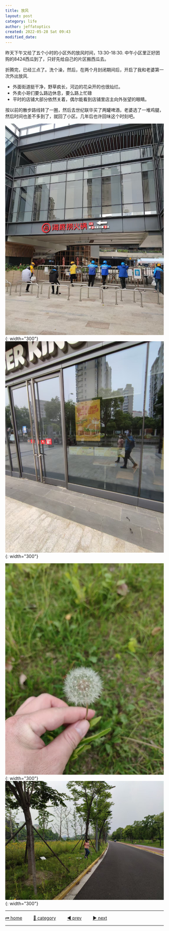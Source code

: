 ```yaml
---
title: 放风
layout: post
category: life
author: jeffatoptics
created: 2022-05-28 Sat 09:43
modified_date:
---
```

昨天下午又给了五个小时的小区外的放风时间，13:30-18:30.
中午小区里正好团购的8424西瓜到了，只好先给自己的片区搬西瓜去。

折腾完，已经三点了。洗个澡，然后，在两个月封闭期间后，开启了我和老婆第一次外出放风.
- 外面街道挺干净，野草疯长，河边的花朵开的也很灿烂。
- 外卖小哥们要么路边休息，要么路上忙碌
- 平时的店铺大部分依然关着，偶尔能看到店铺里店主向外张望的眼睛。

按以前的散步路线转了一圈，然后去世纪联华买了两罐啤酒，老婆选了一堆鸡腿，然后时间也差不多到了，就回了小区。几年后也许回味这个时刻吧。

![street](../assets/20220528/streetside.jpg){: width="300"}
![burger king](../assets/20220528/burgerking.jpg){: width="300"}

![dandelion](../assets/20220528/dandelion.jpg){: width="300"}
![river side](../assets/20220528/riverside.jpg){: width="300"}


---

[⏮ home](../index.md) &nbsp; &nbsp; &nbsp; &nbsp; [🔀 category](../category.md) &nbsp; &nbsp; &nbsp; &nbsp; [◀️ prev](./2022-05-26-jogging-for-happiness.md) &nbsp; &nbsp; &nbsp; &nbsp; [▶️ next]()

---
